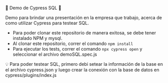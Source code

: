 :cherry_blossom: Demo de Cypress SQL :cherry_blossom:

Demo para brindar una presentación en la empresa que trabajo, acerca de como utilizar Cypress para testear SQL.
- Para poder clonar este repositorio de manera exitosa, se debe tener instalado NPM y mysql.
- Al clonar este repositorio, correr el comando ```npm install```
- Para ejecutar los tests, correr el comando ```npx cypress open``` y seleccionar el archivo demoSQL.spec.js

:bulb: Para poder testear SQL, primero debi setear la información de la base en el archivo cypress.json y luego crear la conexión con la base de datos en cypress/plugins/index.js
